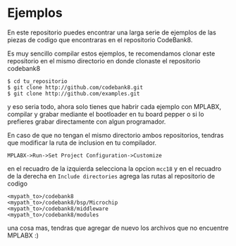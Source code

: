 Ejemplos
=======

En este repositorio puedes encontrar una larga serie de ejemplos de las piezas de codigo que encontraras en el repositorio CodeBank8.

Es muy sencillo compilar estos ejemplos, te recomendamos clonar este repositorio en el mismo directorio en donde clonaste el repositorio codebank8

```
$ cd tu_repositorio
$ git clone http://github.com/codebank8.git
$ git clone http://github.com/examples.git
```

y eso seria todo, ahora solo tienes que habrir cada ejemplo con MPLABX, compilar y grabar mediante el bootloader en tu board pepper o si lo prefieres grabar directamente con algun programador.

En caso de que no tengan el mismo directorio ambos repositorios, tendras que modificar la ruta de inclusion en tu compilador.

```
MPLABX->Run->Set Project Configuration->Customize
```
en el recuadro de la izquierda selecciona la opcion ```mcc18``` y en el recuadro de la derecha en ```Include directories``` agrega las rutas al repositorio de codigo

```
<mypath_to>/codebank8
<mypath_to>/codebank8/bsp/Microchip
<mypath_to>/codebank8/middleware
<mypath_to>/codebank8/modules
```
una cosa mas, tendras que agregar de nuevo los archivos que no encuentre MPLABX :)

